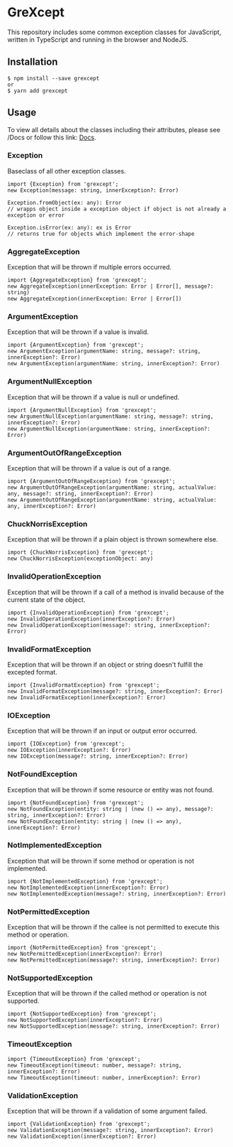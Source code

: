 # GreXcept

This repository includes some common exception classes for JavaScript, written in TypeScript
and running in the browser and NodeJS.

## Installation

```
$ npm install --save grexcept
or
$ yarn add grexcept
```

## Usage
To view all details about the classes including their attributes, please see /Docs or
follow this link: [Docs](https://htmlpreview.github.io/?https://raw.githubusercontent.com/wassy92x/grexcept/main/Docs/index.html).

### Exception
Baseclass of all other exception classes.
```
import {Exception} from 'grexcept';
new Exception(message: string, innerException?: Error)

Exception.fromObject(ex: any): Error
// wrapps object inside a exception object if object is not already a exception or error

Exception.isError(ex: any): ex is Error
// returns true for objects which implement the error-shape
```

### AggregateException
Exception that will be thrown if multiple errors occurred.
```
import {AggregateException} from 'grexcept';
new AggregateException(innerException: Error | Error[], message?: string)
new AggregateException(innerException: Error | Error[])
```

### ArgumentException
Exception that will be thrown if a value is invalid.
```
import {ArgumentException} from 'grexcept';
new ArgumentException(argumentName: string, message?: string, innerException?: Error)
new ArgumentException(argumentName: string, innerException?: Error)
```

### ArgumentNullException
Exception that will be thrown if a value is null or undefined.
```
import {ArgumentNullException} from 'grexcept';
new ArgumentNullException(argumentName: string, message?: string, innerException?: Error)
new ArgumentNullException(argumentName: string, innerException?: Error)
```

### ArgumentOutOfRangeException
Exception that will be thrown if a value is out of a range.
```
import {ArgumentOutOfRangeException} from 'grexcept';
new ArgumentOutOfRangeException(argumentName: string, actualValue: any, message?: string, innerException?: Error)
new ArgumentOutOfRangeException(argumentName: string, actualValue: any, innerException?: Error)
```

### ChuckNorrisException
Exception that will be thrown if a plain object is thrown somewhere else.
```
import {ChuckNorrisException} from 'grexcept';
new ChuckNorrisException(exceptionObject: any)
```

### InvalidOperationException
Exception that will be thrown if a call of a method is invalid because of the current state of the object.
```
import {InvalidOperationException} from 'grexcept';
new InvalidOperationException(innerException?: Error)
new InvalidOperationException(message?: string, innerException?: Error)
```

### InvalidFormatException
Exception that will be thrown if an object or string doesn't fulfill the excepted format.
```
import {InvalidFormatException} from 'grexcept';
new InvalidFormatException(message?: string, innerException?: Error)
new InvalidFormatException(innerException?: Error)
```

### IOException
Exception that will be thrown if an input or output error occurred.
```
import {IOException} from 'grexcept';
new IOException(innerException?: Error)
new IOException(message?: string, innerException?: Error)
```

### NotFoundException
Exception that will be thrown if some resource or entity was not found.
```
import {NotFoundException} from 'grexcept';
new NotFoundException(entity: string | (new () => any), message?: string, innerException?: Error)
new NotFoundException(entity: string | (new () => any), innerException?: Error)
```

### NotImplementedException
Exception that will be thrown if some method or operation is not implemented.
```
import {NotImplementedException} from 'grexcept';
new NotImplementedException(innerException?: Error)
new NotImplementedException(message?: string, innerException?: Error)
```

### NotPermittedException
Exception that will be thrown if the callee is not permitted to execute this method or operation.
```
import {NotPermittedException} from 'grexcept';
new NotPermittedException(innerException?: Error)
new NotPermittedException(message?: string, innerException?: Error)
```

### NotSupportedException
Exception that will be thrown if the called method or operation is not supported.
```
import {NotSupportedException} from 'grexcept';
new NotSupportedException(innerException?: Error)
new NotSupportedException(message?: string, innerException?: Error)
```

### TimeoutException
```
import {TimeoutException} from 'grexcept';
new TimeoutException(timeout: number, message?: string, innerException?: Error)
new TimeoutException(timeout: number, innerException?: Error)
```

### ValidationException
Exception that will be thrown if a validation of some argument failed.
```
import {ValidationException} from 'grexcept';
new ValidationException(message?: string, innerException?: Error)
new ValidationException(innerException?: Error)
```
